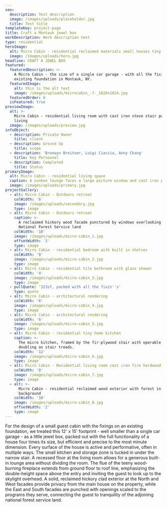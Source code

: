 ```yaml
---
seo:
  description: Test description
  image: /images/uploads/placeholder.jpg
  title: Test title
templateKey: project-page
title: Craft a Montauk jewel box
workDescription: Work description text
type: residential
heroImage:
  alt: Micro Cabin - residential reclaimed materials small houses tiny houses
  image: /images/uploads/hero.jpg
headline: CRAFT A JEWEL BOX
featured:
  featuredDescription: >-
    A Micro Cabin - the size of a single car garage - with all the fixin's on an
    existing foundation in Montauk, NY.
  featuredImage:
    alt: this is the alt text
    image: /images/uploads/microcabin_-7-_1820x1024.jpg
  featuredOrder: 0
  isFeatured: true
previewImage:
  alt: >-
    Micro Cabin - residential living room with cast iron stove stair porn micro
    living
  image: /images/uploads/preview.jpg
infoObject:
  - description: Private Owner
    title: client
  - description: Ground Up
    title: scope
  - description: 'Bronwyn Breitner, Luigi Ciaccia, Anny Chang'
    title: Key Personnel
  - description: Completed
    title: Status
primaryImage:
  alt: Micro Cabin - residential living space
  caption: A sunken lounge faces a large picture window and cast iron pellet stove
  image: /images/uploads/primary.jpg
projectGallery:
  - alt: Micro Cabin - Outdoors retreat
    colWidth: '6'
    image: /images/uploads/secondary.jpg
    type: image
  - alt: Micro Cabin - Outdoors retreat
    caption: >-
      A reclaimed hickory wood facade punctured by windows overlooking the
      National Forest Service land
    colWidth: '10'
    image: /images/uploads/micro-cabin_1.jpg
    offsetWidth: '2'
    type: image
  - alt: Micro Cabin - residential bedroom with built in shelves
    colWidth: '8'
    image: /images/uploads/micro-cabin_2.jpg
    type: image
  - alt: Micro Cabin - residential tile bathroom with glass shower
    colWidth: '4'
    image: /images/uploads/micro-cabin_3.jpg
    type: image
  - pullQuote: '323sf, packed with all the fixin''s'
    type: quote
  - alt: Micro Cabin - architectural rendering
    colWidth: '6'
    image: /images/uploads/micro-cabin_4.jpg
    type: image
  - alt: Micro Cabin - architectural rendering
    colWidth: '6'
    image: /images/uploads/micro-cabin_5.jpg
    type: image
  - alt: Micro Cabin - residential tiny home kitchen
    caption: >-
      The micro kitchen, framed by the fir-plywood stair with operable cabinets
      doubling as stair treads.
    colWidth: '12'
    image: /images/uploads/micro-cabin_6.jpg
    type: image
  - alt: Micro Cabin - Residential living room cast iron fire hardwood
    colWidth: '8'
    image: /images/uploads/micro-cabin_7.jpg
    type: image
  - alt: >-
      Micro Cabin - residential reclaimed wood exterior with forest in the
      background
    colWidth: '10'
    image: /images/uploads/micro-cabin_8.jpg
    offsetWidth: '2'
    type: image
---
```

For the design of a small guest cabin with the fixings on an existing foundation, we treated this 12' x 15' footprint - well smaller than a single car garage - as a little jewel box, packed out with the full functionality of a house four times its size, but efficient and precise to the most minute dimension. Every surface of the house is active and performative, often in multiple ways. The small kitchen and storage zone is tucked in under the narrow stair. A recessed floor at the living room allows for a generous built-in lounge area without dividing the room. The flue of the teeny wood-burning fireplace extends from ground floor to roof line, emphasizing the double-height space above the entry and inviting the guest to look up to the skylight overhead. A solid, reclaimed hickory clad exterior at the North and West facades provide privacy from the main house on the property, while the East and South facades are punched with openings scaled to the programs they serve, connecting the guest to tranquility of the adjoining national forest service land.
